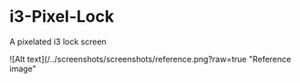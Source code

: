 # i3-Pixel-Lock
A pixelated i3 lock screen

![Alt text](/../screenshots/screenshots/reference.png?raw=true "Reference image"

